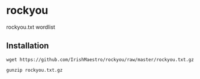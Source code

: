 # rockyou
rockyou.txt wordlist

## Installation
`wget https://github.com/IrishMaestro/rockyou/raw/master/rockyou.txt.gz`

`gunzip rockyou.txt.gz`
